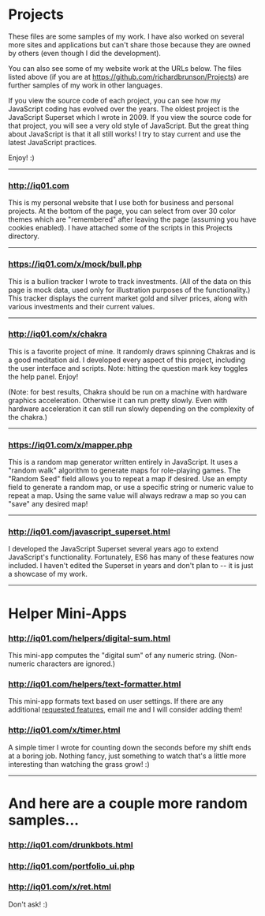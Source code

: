 # Projects
These files are some samples of my work.
I have also worked on several more sites and applications but can't share those because they are owned by others (even though I did the development).

You can also see some of my website work at the URLs below.
The files listed above (if you are at https://github.com/richardbrunson/Projects) are further samples of my work in other languages.

If you view the source code of each project, you can see how my JavaScript coding has evolved over the years.
The oldest project is the JavaScript Superset which I wrote in 2009.
If you view the source code for that project, you will see a very old style of JavaScript.
But the great thing about JavaScript is that it all still works!
I try to stay current and use the latest JavaScript practices. 

Enjoy! :) 

---

### http://iq01.com

This is my personal website that I use both for business and personal projects.
At the bottom of the page, you can select from over 30 color themes which are "remembered" after leaving the page (assuming you have cookies enabled).
I have attached some of the scripts in this Projects directory.

---

### https://iq01.com/x/mock/bull.php

This is a bullion tracker I wrote to track investments.
(All of the data on this page is mock data, used only for illustration purposes of the functionality.)
This tracker displays the current market gold and silver prices, along with various investments and their current values.

---

### http://iq01.com/x/chakra

This is a favorite project of mine.
It randomly draws spinning Chakras and is a good meditation aid.
I developed every aspect of this project, including the user interface and scripts.
Note: hitting the question mark key toggles the help panel.
Enjoy!

(Note: for best results, Chakra should be run on a machine with hardware graphics acceleration.
Otherwise it can run pretty slowly.
Even with hardware acceleration it can still run slowly depending on the complexity of the chakra.)

---

### https://iq01.com/x/mapper.php

This is a random map generator written entirely in JavaScript.
It uses a "random walk" algorithm to generate maps for role-playing games.
The "Random Seed" field allows you to repeat a map if desired.
Use an empty field to generate a random map, or use a specific string or numeric value to repeat a map.
Using the same value will always redraw a map so you can "save" any desired map!

---

### http://iq01.com/javascript_superset.html

I developed the JavaScript Superset several years ago to extend JavaScript's functionality.
Fortunately, ES6 has many of these features now included.
I haven't edited the Superset in years and don't plan to -- it is just a showcase of my work.

---

# Helper Mini-Apps

### http://iq01.com/helpers/digital-sum.html

This mini-app computes the "digital sum" of any numeric string.
(Non-numeric characters are ignored.)

### http://iq01.com/helpers/text-formatter.html

This mini-app formats text based on user settings.
If there are any additional [requested features](mailto:helper-request@iq01.com), email me and I will consider adding them!

### http://iq01.com/x/timer.html

A simple timer I wrote for counting down the seconds before my shift ends at a boring job.
Nothing fancy, just something to watch that's a little more interesting than watching the grass grow! :) 

---

# And here are a couple more random samples...

### http://iq01.com/drunkbots.html

### http://iq01.com/portfolio_ui.php

### http://iq01.com/x/ret.html

Don't ask! :) 
